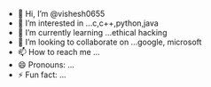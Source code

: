 - 👋 Hi, I’m @vishesh0655
- 👀 I’m interested in ...c,c++,python,java
- 🌱 I’m currently learning ...ethical hacking
- 💞️ I’m looking to collaborate on ...google, microsoft
- 📫 How to reach me ...
- 😄 Pronouns: ...
- ⚡ Fun fact: ...

<!---
vishesh0655/vishesh0655 is a ✨ special ✨ repository because its `README.md` (this file) appears on your GitHub profile.
You can click the Preview link to take a look at your changes.
--->
